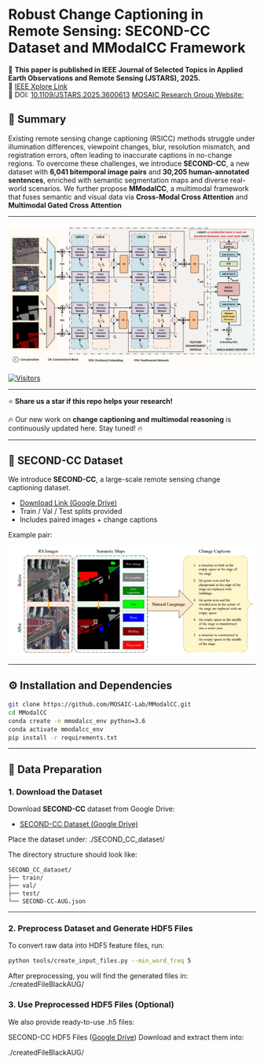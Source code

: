 # Robust Change Captioning in Remote Sensing: SECOND-CC Dataset and MModalCC Framework

📢 **This paper is published in IEEE Journal of Selected Topics in Applied Earth Observations and Remote Sensing (JSTARS), 2025.**  
🔗 [IEEE Xplore Link](https://ieeexplore.ieee.org/stamp/stamp.jsp?tp=&arnumber=11130644)  
📄 DOI: [10.1109/JSTARS.2025.3600613](https://doi.org/10.1109/JSTARS.2025.3600613)
[MOSAIC Research Group Website:](https://avesis.yildiz.edu.tr/arastirma-grubu/mosaic)

## 🔎 Summary
Existing remote sensing change captioning (RSICC) methods struggle under illumination differences, viewpoint changes, blur, resolution mismatch, and registration errors, often leading to inaccurate captions in no-change regions. To overcome these challenges, we introduce **SECOND-CC**, a new dataset with **6,041 bitemporal image pairs** and **30,205 human-annotated sentences**, enriched with semantic segmentation maps and diverse real-world scenarios. We further propose **MModalCC**, a multimodal framework that fuses semantic and visual data via **Cross-Modal Cross Attention** and **Multimodal Gated Cross Attention**

---

<p align="center">
  <img src="fig/blockDiag.jpg" alt="MModalCC Framework" width="850"/>
</p>

[![Visitors](https://visitor-badge.laobi.icu/badge?page_id=MOSAIC-Lab/MModalCC)]()

---

⭐ **Share us a star if this repo helps your research!**  

🔥 Our new work on **change captioning and multimodal reasoning** is continuously updated here. Stay tuned! 🔥

---

## 📘 SECOND-CC Dataset
We introduce **SECOND-CC**, a large-scale remote sensing change captioning dataset.

- [Download Link (Google Drive)](https://drive.google.com/...)  
- Train / Val / Test splits provided  
- Includes paired images + change captions  

Example pair:  

<p align="center">
  <img src="fig/dataset.jpg" alt="SECOND-CC Dataset" width="850"/>
</p>

---

## ⚙️ Installation and Dependencies
```bash
git clone https://github.com/MOSAIC-Lab/MModalCC.git
cd MModalCC
conda create -n mmodalcc_env python=3.6
conda activate mmodalcc_env
pip install -r requirements.txt
```

---

## 📂 Data Preparation

### 1. Download the Dataset
Download **SECOND-CC** dataset from Google Drive:

- [SECOND-CC Dataset (Google Drive)](https://drive.google.com/...)

Place the dataset under:
./SECOND_CC_dataset/

The directory structure should look like:
```
SECOND_CC_dataset/
├── train/
├── val/
├── test/
└── SECOND-CC-AUG.json
```
---

### 2. Preprocess Dataset and Generate HDF5 Files
To convert raw data into HDF5 feature files, run:
```bash
python tools/create_input_files.py --min_word_freq 5 
```

After preprocessing, you will find the generated files in:
./createdFileBlackAUG/

### 3. Use Preprocessed HDF5 Files (Optional)
We also provide ready-to-use .h5 files:

SECOND-CC HDF5 Files ([Google Drive](https://drive.google.com/file/d/1FUZIj-Zq8cwfTO-s6wlyay84icRYxpGn/view?usp=sharing))
Download and extract them into:

./createdFileBlackAUG/




